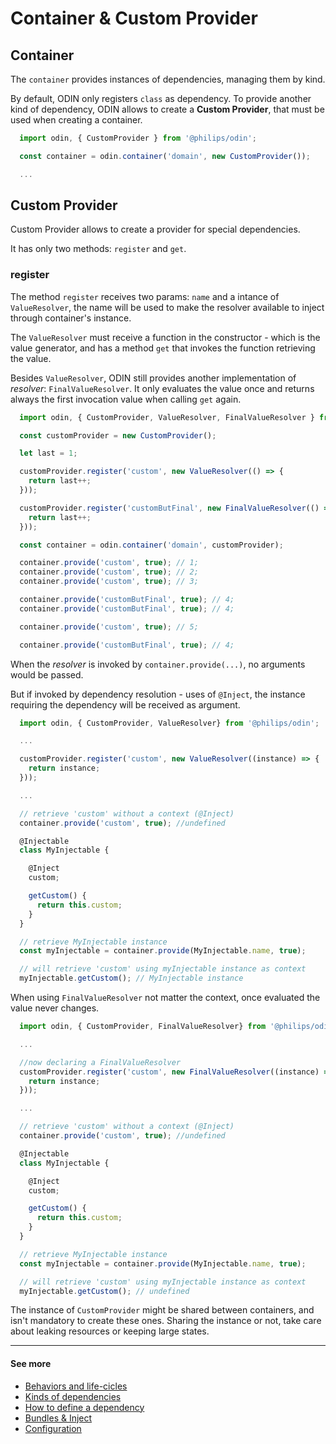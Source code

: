 # Container & Custom Provider


## Container

The `container` provides instances of dependencies, managing them by kind.

By default, ODIN only registers `class` as dependency. To provide another kind of dependency, ODIN allows to create a **Custom Provider**, that must be used when creating a container.

```javascript
  import odin, { CustomProvider } from '@philips/odin';

  const container = odin.container('domain', new CustomProvider());

  ...
```

## Custom Provider

Custom Provider allows to create a provider for special dependencies.

It has only two methods: `register` and `get`.

### register

The method `register` receives two params: `name` and a intance of `ValueResolver`, the name will be used to make the resolver available to inject through container's instance.

The `ValueResolver` must receive a function in the constructor - which is the value generator, and has a method `get` that invokes the function retrieving the value.

Besides `ValueResolver`, ODIN still provides another implementation of *resolver*: `FinalValueResolver`. It only evaluates the value once and returns always the first invocation value when calling `get` again.

```javascript
  import odin, { CustomProvider, ValueResolver, FinalValueResolver } from '@philips/odin';

  const customProvider = new CustomProvider();

  let last = 1;

  customProvider.register('custom', new ValueResolver(() => {
    return last++;
  }));

  customProvider.register('customButFinal', new FinalValueResolver(() => {
    return last++;
  }));

  const container = odin.container('domain', customProvider);

  container.provide('custom', true); // 1;
  container.provide('custom', true); // 2;
  container.provide('custom', true); // 3;

  container.provide('customButFinal', true); // 4;
  container.provide('customButFinal', true); // 4;

  container.provide('custom', true); // 5;

  container.provide('customButFinal', true); // 4;
```

When the *resolver* is invoked by `container.provide(...)`, no arguments would be passed.

But if invoked by dependency resolution - uses of `@Inject`, the instance requiring the dependency will be received as argument.

```javascript
  import odin, { CustomProvider, ValueResolver} from '@philips/odin';

  ...

  customProvider.register('custom', new ValueResolver((instance) => {
    return instance;
  }));

  ...

  // retrieve 'custom' without a context (@Inject)
  container.provide('custom', true); //undefined

  @Injectable
  class MyInjectable {

    @Inject
    custom;

    getCustom() {
      return this.custom;
    }
  }

  // retrieve MyInjectable instance
  const myInjectable = container.provide(MyInjectable.name, true);

  // will retrieve 'custom' using myInjectable instance as context
  myInjectable.getCustom(); // MyInjectable instance

```

When using `FinalValueResolver` not matter the context, once evaluated the value never changes.

```javascript
  import odin, { CustomProvider, FinalValueResolver} from '@philips/odin';

  ...

  //now declaring a FinalValueResolver
  customProvider.register('custom', new FinalValueResolver((instance) => {
    return instance;
  }));

  ...

  // retrieve 'custom' without a context (@Inject)
  container.provide('custom', true); //undefined

  @Injectable
  class MyInjectable {

    @Inject
    custom;

    getCustom() {
      return this.custom;
    }
  }

  // retrieve MyInjectable instance
  const myInjectable = container.provide(MyInjectable.name, true);

  // will retrieve 'custom' using myInjectable instance as context
  myInjectable.getCustom(); // undefined
```


The instance of `CustomProvider` might be shared between containers, and isn't mandatory to create these ones. Sharing the instance or not, take care about leaking resources or keeping large states.

---------------------
#### See more

- [Behaviors and life-cicles](./behaviors-and-life-cicles.md)
- [Kinds of dependencies](./kinds-of-dependencies.md)
- [How to define a dependency](./define-dependency.md)
- [Bundles & Inject](./bundle-and-inject.md)
- [Configuration](./configuration.md)